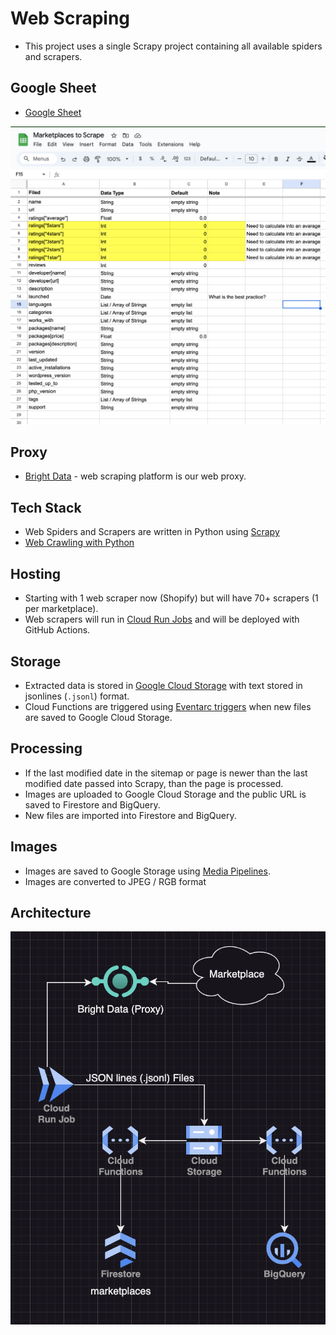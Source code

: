 # Web Scraping

- This project uses a single Scrapy project containing all available spiders and scrapers.

## Google Sheet

- [Google Sheet](https://docs.google.com/spreadsheets/d/e/2PACX-1vQp-gB4Wug_6y2P38DPengQA4yZoXL4ajNMpOCsvi9O8hnPSppVoD-fUKqZ6Xd-TVi8yDROk1bxNijU/pubhtml)

![Google Sheet](./google-sheet.png)

## Proxy

- [Bright Data](https://brightdata.com/) - web scraping platform is our web proxy.

## Tech Stack

- Web Spiders and Scrapers are written in Python using [Scrapy](https://scrapy.org/)
- [Web Crawling with Python](https://brightdata.com/blog/how-tos/web-crawling-with-python)

## Hosting

- Starting with 1 web scraper now (Shopify) but will have 70+ scrapers (1 per marketplace).
- Web scrapers will run in [Cloud Run Jobs](https://cloud.google.com/run/docs/create-jobs) and will be deployed with GitHub Actions.

## Storage

- Extracted data is stored in [Google Cloud Storage](https://cloud.google.com/storage) with text stored in jsonlines (`.jsonl`) format.
- Cloud Functions are triggered using [Eventarc triggers](https://cloud.google.com/functions/docs/calling/eventarc) when new files are saved to Google Cloud Storage.

## Processing

- If the last modified date in the sitemap or page is newer than the last modified date passed into Scrapy, than the page is processed.
- Images are uploaded to Google Cloud Storage and the public URL is saved to Firestore and BigQuery.
- New files are imported into Firestore and BigQuery.

## Images

- Images are saved to Google Storage using [Media Pipelines](https://docs.scrapy.org/en/latest/topics/media-pipeline.html#using-the-images-pipeline).
- Images are converted to JPEG / RGB format

## Architecture

![Architecture](./architecture.png)
